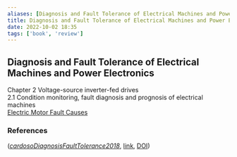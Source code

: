 ```yaml
---
aliases: [Diagnosis and Fault Tolerance of Electrical Machines and Power Electronics]
title: Diagnosis and Fault Tolerance of Electrical Machines and Power Electronics
date: 2022-10-02 18:35
tags: ['book', 'review']
---
```


## Diagnosis and Fault Tolerance of Electrical Machines and Power Electronics

Chapter 2 Voltage-source inverter-fed drives  
2.1 Condition monitoring, fault diagnosis and prognosis of electrical machines  
[Electric Motor Fault Causes](../motor-fault/electric-motor-fault-cause.md)

### References

(_[cardosoDiagnosisFaultTolerance2018](zotero://select/library/items/ZVRUDSGX)_, [link](), [DOI](https://doi.org/))
